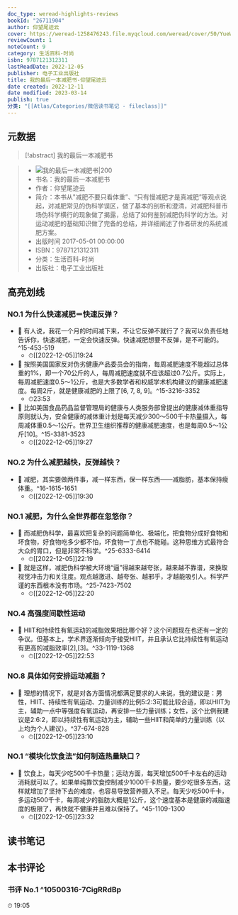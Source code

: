 ```yaml
---
doc_type: weread-highlights-reviews
bookId: "26711904"
author: 仰望尾迹云
cover: https://weread-1258476243.file.myqcloud.com/weread/cover/50/YueWen_26711904/t7_YueWen_26711904.jpg
reviewCount: 1
noteCount: 9
category: 生活百科-时尚
isbn: 9787121312311
lastReadDate: 2022-12-05
publisher: 电子工业出版社
title: 我的最后一本减肥书-仰望尾迹云
date created: 2022-12-11
date modified: 2023-03-14
publish: true
分类: "[[Atlas/Categories/微信读书笔记 - fileclass]]"
---
```


## 元数据

>[!abstract] 我的最后一本减肥书

> - ![我的最后一本减肥书|200](https://weread-1258476243.file.myqcloud.com/weread/cover/50/YueWen_26711904/t7_YueWen_26711904.jpg)
> - 书名：我的最后一本减肥书
> - 作者：仰望尾迹云
> - 简介：本书从&quot;减肥不要只看体重”、“只有慢减肥才是真减肥”等观点说起，对减肥常见的伪科学误区，做了基本的剖析和澄清，对减肥科普市场伪科学横行的现象做了揭露，总结了如何鉴别减肥伪科学的方法。对运动减肥的基础知识做了完备的总结，并详细阐述了作者研发的系统减肥方案。
> - 出版时间 2017-05-01 00:00:00
> - ISBN：9787121312311
> - 分类：生活百科-时尚
> - 出版社：电子工业出版社

## 高亮划线

### NO.1 为什么快速减肥＝快速反弹？

- 📌 有人说，我花一个月的时间减下来，不让它反弹不就行了？我可以负责任地告诉你，快速减肥，一定会快速反弹。快速减肥想要不反弹，是不可能的。^15-453-519
	- ⏱[[2022-12-05]]19:24
- 📌 按照美国国家反对伪劣健康产品委员会的指南，每周减肥速度不能超过总体重的1%，即一个70公斤的人，每周减肥速度就不应该超过0.7公斤。实际上，每周减肥速度0.5～1公斤，也是大多数学者和权威学术机构建议的健康减肥速度。每周2斤，就是健康减肥的上限了[6, 7, 8, 9]。^15-3216-3352
	- ⏱23:53
- 📌 比如美国食品药品监督管理局的健康与人类服务部曾提出的健康减体重指导原则就认为，安全健康的减体重计划是每天减少300～500千卡热量摄入，每周减体重0.5～1公斤。世界卫生组织推荐的健康减肥速度，也是每周0.5～1公斤[10]。^15-3381-3523
	- ⏱[[2022-12-05]]19:27

### NO.2 为什么减肥越快，反弹越快？

- 📌 减肥，其实要做两件事，减一样东西，保一样东西——减脂肪，基本保持瘦体重。^16-1615-1651
	- ⏱[[2022-12-05]]19:30

### NO.1 减肥，为什么全世界都在忽悠你？

- 📌 而减肥伪科学，最喜欢把复杂的问题简单化、极端化，把食物分成好食物和坏食物，好食物吃多少都不怕，坏食物一丁点也不能碰。这种思维方式最符合大众的胃口，但是非常不科学。^25-6333-6414
	- ⏱[[2022-12-05]]22:19
- 📌 就是这样，减肥伪科学被大环境“逼”得越来越夸张，越来越不靠谱，来换取视觉冲击力和关注度。观点越激进、越夸张、越邪乎，才越能吸引人。科学严谨的东西根本没有市场。^25-7423-7502
	- ⏱[[2022-12-05]]22:20

### NO.4 高强度间歇性运动

- 📌 HIIT和持续性有氧运动的减脂效果相比哪个好？这个问题现在也还有一定的争议。但基本上，学术界逐渐倾向于接受HIIT，并且承认它比持续性有氧运动有更高的减脂效率[2],[3]。^33-1119-1368
	- ⏱[[2022-12-05]]22:53

### NO.8 具体如何安排运动减脂？

- 📌 理想的情况下，就是对各方面情况都满足要求的人来说，我的建议是：男性，HIIT、持续性有氧运动、力量训练的比例5:2:3可能比较合适，即以HIIT为主，辅助一点中等强度有氧运动，再安排一些力量训练；女性，这个比例我建议是2:6:2，即以持续性有氧运动为主，辅助一些HIIT和简单的力量训练（以上均为个人建议）。^37-674-828
	- ⏱[[2022-12-05]]23:10

### NO.1 “模块化饮食法”如何制造热量缺口？

- 📌 饮食上，每天少吃500千卡热量；运动方面，每天增加500千卡左右的运动消耗就可以了。如果单纯靠饮食控制减少1000千卡热量，要少吃很多东西，这样就增加了坚持下去的难度，也容易导致营养摄入不足。每天少吃500千卡，多运动500千卡，每周减少的脂肪大概是1公斤，这个速度基本是健康的减脂速度的极限了，再快就不健康并且难以保持了。^45-1109-1300
	- ⏱[[2022-12-05]]23:32

## 读书笔记

## 本书评论

### 书评 No.1 ^10500316-7CigRRdBp

⏱  19:05